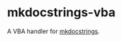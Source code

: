 # mkdocstrings-vba

A VBA handler for [mkdocstrings](https://github.com/mkdocstrings/mkdocstrings).
